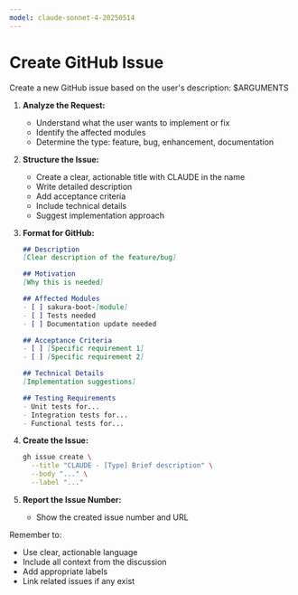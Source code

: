 ```yaml
---
model: claude-sonnet-4-20250514
---
```


# Create GitHub Issue

Create a new GitHub issue based on the user's description: $ARGUMENTS

1. **Analyze the Request:**
    - Understand what the user wants to implement or fix
    - Identify the affected modules
    - Determine the type: feature, bug, enhancement, documentation

2. **Structure the Issue:**
    - Create a clear, actionable title with CLAUDE in the name
    - Write detailed description
    - Add acceptance criteria
    - Include technical details
    - Suggest implementation approach

3. **Format for GitHub:**
   ```markdown
   ## Description
   [Clear description of the feature/bug]
   
   ## Motivation
   [Why this is needed]
   
   ## Affected Modules
   - [ ] sakura-boot-[module]
   - [ ] Tests needed
   - [ ] Documentation update needed
   
   ## Acceptance Criteria
   - [ ] [Specific requirement 1]
   - [ ] [Specific requirement 2]
   
   ## Technical Details
   [Implementation suggestions]
   
   ## Testing Requirements
   - Unit tests for...
   - Integration tests for...
   - Functional tests for...
   ```

4. **Create the Issue:**
   ```bash
   gh issue create \
     --title "CLAUDE - [Type] Brief description" \
     --body "..." \
     --label "..."
   ```

5. **Report the Issue Number:**
    - Show the created issue number and URL

Remember to:

- Use clear, actionable language
- Include all context from the discussion
- Add appropriate labels
- Link related issues if any exist